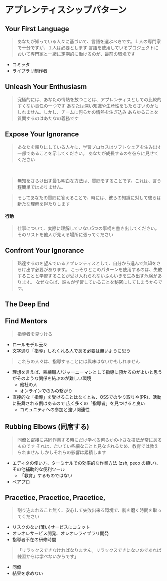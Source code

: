 # アプレンティスシップパターン

## Your First Language

> あなたが知っている人々に基づいて、言語を選ぶべきです。１人の専門家で十分ですが、１人は必要とします
> 言語を使用しているプロジェクトにおいて専門家と一緒に定期的に働けるのが、最前の環境です

 * コミッタ
 * ライブラリ制作者

## Unleash Your Enthusiasm

 > 究極的には、あなたの情熱を放つことは、アプレンティスとしての比較的すくない責任の一つです
 > あなたは深い知識や生産性をもたらさいのかもしれません。しかし、チームに何らかの情熱を注ぎ込み
 > あらゆることを質問するのはあたなの義務です

## Expose Your Ignorance

> あなたを頼りにしている人々に、学習プロセスはソフトウェアを生み出す一部であることを示してください。
> あなたが成長するのを彼らに見せてください

 　
> 無知をさらけ出す最も明白な方法は、質問をすることです。これは、言う程簡単ではありません。
　

> そしてあなたの質問に答えることで、時には、彼らの知識に対して彼らは新たな理解を得たりします

#### 行動

> 仕事について、実際に理解していない5つの事柄を書き出してください。
> そのリストを他人が見える場所に張ってください

## Confront Your Ignorance

> 熟達するのを望んでいるアプレンティスとして、自分から進んで無知をさらけ出す必要があります。
> こっそりとこのパターンを使用するのは、失敗することと学習することが受け入れられないふんいきを生み出す危険があります。
> なぜならば、誰もが学習していることを秘密にしてしまうからです。

## The Deep End

## Find Mentors

> 指導者を見つける

 * ロールモデル云々
 * 文字通り「指導」しれくれる人である必要は無いように思う

> これらの人々は、指導することには興味はないかもしれません

 * 理想を言えば、熟練職人/ジャーニーマンとして指導に預かるのがよいと思うがそのような関係を結ぶのが難しい環境
   * 他社の人
   * オンラインでのみの繋がり
 * 直接的な「指導」を受けることはなくとも、OSSでのやり取りや(PR)、活動に鼓舞される例はあるので 広く多くの「指導者」を見つけると良い
   * コミュニティへの参加と強い関連性

## Rubbing Elbows (同席する)

> 同僚と密接に共同作業する時にだけ学べる何らかの小さな技法が常にあるものです
> それは、たいてい些細なことと見なされるため、教育では教えられません
> しかしそれらの影響は累積します

 * エディタの使い方、ターミナルでの効率的な作業方法 (zsh, peco の類い)、その他補助的な便利ツール
   * 「教育」するものではない
 * ペアプロ

## Pracetice, Pracetice, Pracetice,

> 割り込まれること無く、安心して失敗出来る環境で、腕を磨く時間を取ってください

 * リスクのない(薄い)サービスにコミット
 * オレオレサービス開発、オレオレライブラリ開発
 * 指導者不在の研修時間

> 「リラックスできなければなりません。リラックスできにないのであれば練習からは学べないからです」

 * 同僚
 * 結果を求めない